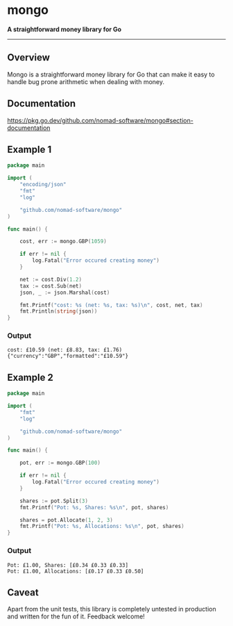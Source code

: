 # mongo

**A straightforward money library for Go**

---

## Overview

Mongo is a straightforward money library for Go that can make it easy to
handle bug prone arithmetic when dealing with money.

## Documentation

https://pkg.go.dev/github.com/nomad-software/mongo#section-documentation

## Example 1

```go
package main

import (
	"encoding/json"
	"fmt"
	"log"

	"github.com/nomad-software/mongo"
)

func main() {

	cost, err := mongo.GBP(1059)

	if err != nil {
		log.Fatal("Error occured creating money")
	}

	net := cost.Div(1.2)
	tax := cost.Sub(net)
	json, _ := json.Marshal(cost)

	fmt.Printf("cost: %s (net: %s, tax: %s)\n", cost, net, tax)
	fmt.Println(string(json))
}
```

### Output

```
cost: £10.59 (net: £8.83, tax: £1.76)
{"currency":"GBP","formatted":"£10.59"}
```

## Example 2

```go
package main

import (
	"fmt"
	"log"

	"github.com/nomad-software/mongo"
)

func main() {

	pot, err := mongo.GBP(100)

	if err != nil {
		log.Fatal("Error occured creating money")
	}

	shares := pot.Split(3)
	fmt.Printf("Pot: %s, Shares: %s\n", pot, shares)

	shares = pot.Allocate(1, 2, 3)
	fmt.Printf("Pot: %s, Allocations: %s\n", pot, shares)
}
```

### Output

```
Pot: £1.00, Shares: [£0.34 £0.33 £0.33]
Pot: £1.00, Allocations: [£0.17 £0.33 £0.50]
```

## Caveat

Apart from the unit tests, this library is completely untested in production
and written for the fun of it. Feedback welcome!
